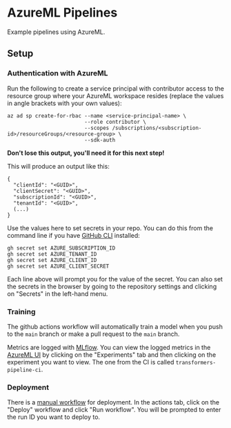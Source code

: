 # AzureML Pipelines

Example pipelines using AzureML.

## Setup

### Authentication with AzureML

Run the following to create a service principal with contributor access to the resource group where your AzureML workspace resides (replace the values in angle brackets with your own values):

```
az ad sp create-for-rbac --name <service-principal-name> \
                         --role contributor \
                         --scopes /subscriptions/<subscription-id>/resourceGroups/<resource-group> \
                         --sdk-auth
```

**Don't lose this output, you'll need it for this next step!**

This will produce an output like this:

```
{
  "clientId": "<GUID>",
  "clientSecret": "<GUID>",
  "subscriptionId": "<GUID>",
  "tenantId": "<GUID>",
  (...)
}
```

Use the values here to set secrets in your repo. You can do this from the command line if you have [GitHub CLI](https://cli.github.com/) installed:

```
gh secret set AZURE_SUBSCRIPTION_ID
gh secret set AZURE_TENANT_ID
gh secret set AZURE_CLIENT_ID
gh secret set AZURE_CLIENT_SECRET
```

Each line above will prompt you for the value of the secret. You can also set the secrets in the browser by going to the repository settings and clicking on "Secrets" in the left-hand menu.

### Training

The github actions workflow will automatically train a model when you push to the `main` branch or make a pull request to the `main` branch.

Metrics are logged with [MLflow](https://mlflow.org/). You can view the logged metrics in the [AzureML UI](https://ml.azure.com/) by clicking on the "Experiments" tab and then clicking on the experiment you want to view. The one from the CI is called `transformers-pipeline-ci`.

### Deployment

There is a [manual workflow](https://docs.github.com/en/actions/managing-workflow-runs/manually-running-a-workflow) for deployment. In the actions tab, click on the "Deploy" workflow and click "Run workflow". You will be prompted to enter the run ID you want to deploy to.